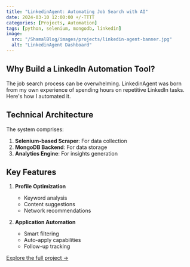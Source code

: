 ```yaml
---
title: "LinkedinAgent: Automating Job Search with AI"
date: 2024-03-10 12:00:00 +/-TTTT
categories: [Projects, Automation]
tags: [python, selenium, mongodb, linkedin]
image:
  src: "/ShamalBlog/images/projects/linkedin-agent-banner.jpg"
  alt: "LinkedinAgent Dashboard"
---
```


## Why Build a LinkedIn Automation Tool?

The job search process can be overwhelming. LinkedinAgent was born from my own experience of spending hours on repetitive LinkedIn tasks. Here's how I automated it.

## Technical Architecture

The system comprises:
1. **Selenium-based Scraper**: For data collection
2. **MongoDB Backend**: For data storage
3. **Analytics Engine**: For insights generation

## Key Features

1. **Profile Optimization**
   - Keyword analysis
   - Content suggestions
   - Network recommendations

2. **Application Automation**
   - Smart filtering
   - Auto-apply capabilities
   - Follow-up tracking

[Explore the full project →](https://github.com/ShamalShaikh/LinkedinAgent) 